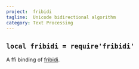 ```yaml
---
project:  fribidi
tagline:  Unicode bidirectional algorithm
category: Text Processing
---
```


## `local fribidi = require'fribidi'`

A ffi binding of [fribidi][fribidi lib].


[fribidi lib]: http://fribidi.org/
